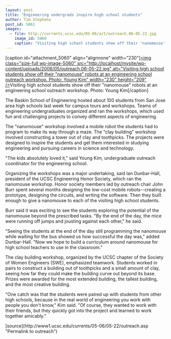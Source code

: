 ```yaml
---
layout: post
title: "Engineering undergrads inspire high school students"
author: Tim Stephens 
post_id: 5061
images:
  - file: http://currents.ucsc.edu/05-06/art/outreach.06-05-22.jpg
    image_id: 5060
    caption: "Visiting high school students show off their 'nanomouse' robots at an engineering school outreach workshop. Photo: Young Kim"
---
```


[caption id="attachment_5060" align="alignnone" width="230"]<a href="http://localhost/mysite/wp-content/uploads/2006/05/outreach.06-05-22.jpg"><img class="size-full wp-image-5060" src="http://localhost/mysite/wp-content/uploads/2006/05/outreach.06-05-22.jpg" alt="Visiting high school students show off their "nanomouse" robots at an engineering school outreach workshop. Photo: Young Kim" width="230" height="209" /></a>Visiting high school students show off their "nanomouse" robots at an engineering school outreach workshop. Photo: Young Kim[/caption]
<a name="content" id="content"></a>
<p>
  The Baskin School of Engineering hosted about 100 students from San Jose area high schools last week for campus tours and workshops. Teams of engineering undergraduates organized and ran the workshops, which used fun and challenging projects to convey different aspects of engineering.
</p>
<p>
  The "nanomouse" workshop involved a mobile robot the students had to program to make its way through a maze. The "clay building" workshop involved constructing a tower out of clay and toothpicks. The projects were designed to inspire the students and get them interested in studying engineering and pursuing careers in science and technology.
</p>
<p>
  "The kids absolutely loved it," said Young Kim, undergraduate outreach coordinator for the engineering school.
</p>
<p>
  Organizing the workshops was a major undertaking, said Ian Dunbar-Hall, president of the UCSC Engineering Honor Society, which ran the nanomouse workshop. Honor society members led by outreach chair John Burr spent several months designing the low-cost mobile robots--creating a prototype, designing the circuits, and writing the software. Then they built enough to give a nanomouse to each of the visiting high school students.
</p>
<p>
  Burr said it was exciting to see the students exploring the potential of the nanomouse beyond the prescribed tasks. "By the end of the day, the mice were running off jumps and jousting against each other," he said.
</p>
<p>
  "Seeing the students at the end of the day still programming the nanomouse while waiting for the bus showed us how successful the day was," added Dunbar-Hall. "Now we hope to build a curriculum around nanomouse for high school teachers to use in the classroom."
</p>
<p>
  The clay building workshop, organized by the UCSC chapter of the Society of Women Engineers (SWE), emphasized teamwork. Students worked in pairs to construct a building out of toothpicks and a small amount of clay, seeing how far they could make the building curve out beyond its base. Prizes were awarded for the most extended building, the tallest building, and the most creative building.
</p>
<p>
  "One catch was that the students were paired up with students from other high schools, because in the real world of engineering you work with people you don't know," Kim said. "Of course, they wanted to work with their friends, but they quickly got into the project and learned to work together amicably."
</p>
[source](http://www1.ucsc.edu/currents/05-06/05-22/outreach.asp "Permalink to outreach")
